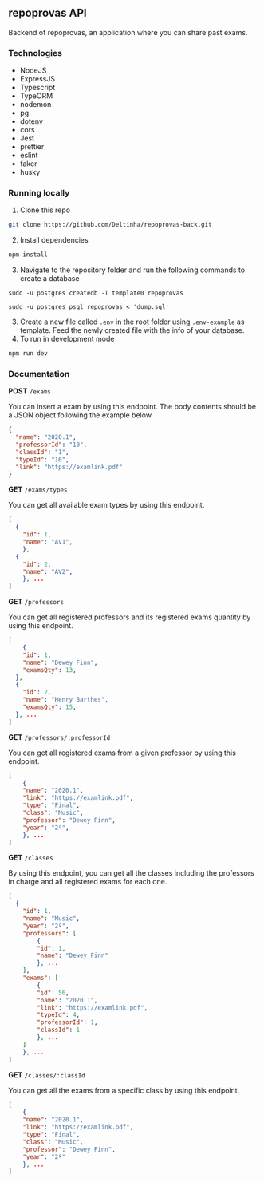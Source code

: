 ## repoprovas API

Backend of repoprovas, an application where you can share past exams.

### Technologies

- NodeJS
- ExpressJS
- Typescript
- TypeORM
- nodemon
- pg
- dotenv
- cors
- Jest
- prettier
- eslint
- faker
- husky

### Running locally

1. Clone this repo

```sh
git clone https://github.com/Deltinha/repoprovas-back.git
```

2. Install dependencies

```sh
npm install
```

3. Navigate to the repository folder and run the following commands to create a database

```ssh
sudo -u postgres createdb -T template0 repoprovas

sudo -u postgres psql repoprovas < 'dump.sql'
```

3. Create a new file called `.env` in the root folder using `.env-example` as template. Feed the newly created file with the info of your database.
4. To run in development mode

```sh
npm run dev
```

### Documentation

**POST** `/exams`

You can insert a exam by using this endpoint. The body contents should be a JSON object following the example below.

```json
{
  "name": "2020.1",
  "professorId": "10",
  "classId": "1",
  "typeId": "10",
  "link": "https://examlink.pdf"
}
```

**GET** `/exams/types`

You can get all available exam types by using this endpoint.

```json
[
  {
    "id": 1,
    "name": "AV1",
	},
  {
    "id": 2,
    "name": "AV2",
	}, ...
]
```

**GET** `/professors`

You can get all registered professors and its registered exams quantity by using this endpoint.

```json
[
	{
  	"id": 1,
    "name": "Dewey Finn",
    "examsQty": 13,
  },
  {
    "id": 2,
    "name": "Henry Barthes",
    "examsQty": 15,
  }, ...
]
```

**GET** `/professors/:professorId`

You can get all registered exams from a given professor by using this endpoint.

```json
[
	{
    "name": "2020.1",
    "link": "https://examlink.pdf",
    "type": "Final",
    "class": "Music",
    "professor": "Dewey Finn",
    "year": "2º",
	}, ...
]
```

**GET** `/classes`

By using this endpoint, you can get all the classes including the professors in charge and all registered exams for each one.

```json
[
  {
    "id": 1,
    "name": "Music",
    "year": "2º",
    "professors": [
    	{
        "id": 1,
        "name": "Dewey Finn"
    	}, ...
    ],
    "exams": [
    	{
        "id": 56,
        "name": "2020.1",
        "link": "https://examlink.pdf",
        "typeId": 4,
        "professorId": 1,
        "classId": 1
    	}, ...
    ]
	}, ...
]
```

**GET** `/classes/:classId`

You can get all the exams from a specific class by using this endpoint.

```json
[
	{
    "name": "2020.1",
    "link": "https://examlink.pdf",
    "type": "Final",
    "class": "Music",
    "professor": "Dewey Finn",
    "year": "2º"
	}, ...
]
```
